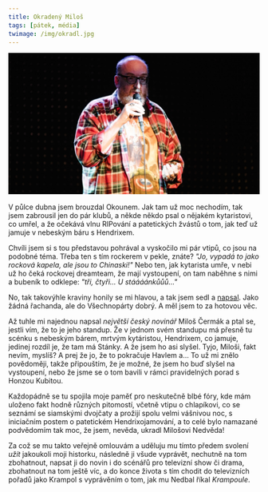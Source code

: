```yaml
---
title: Okradený Miloš
tags: [pátek, média]
twimage: /img/okradl.jpg
---
```


![cover](/img/okradl.jpg)

V půlce dubna jsem brouzdal Okounem. Jak tam už moc nechodím, tak jsem zabrousil jen do pár klubů, a někde někdo psal o nějakém kytaristovi, co umřel, a že očekává vlnu RIPování a patetických žvástů o tom, jak teď už jamuje v nebeským báru s Hendrixem.

Chvíli jsem si s tou představou pohrával a vyskočilo mi pár vtipů, co jsou na podobné téma. Třeba ten s tím rockerem v pekle, znáte? _"Jo, vypadá to jako rocková kapela, ale jsou to Chinaski!"_ Nebo ten, jak kytarista umře, v nebi už ho čeká rockovej dreamteam, že mají vystoupení, on tam naběhne s nimi a bubeník to odklepe: _"tři, čtyři... U stáááánkůůů..."_

No, tak takovýhle kraviny honily se mi hlavou, a tak jsem sedl a [napsal](https://den1.cz/2021/04/29/hendrix.html). Jako žádná řachanda, ale do Všechnopárty dobrý. A měl jsem to za hotovou věc.

Až tuhle mi najednou napsal _největší český novinář_ Miloš Čermák a ptal se, jestli vím, že to je jeho standup. Že v jednom svém standupu má přesně tu scénku s nebeským bárem, mrtvým kytáristou, Hendrixem, co jamuje, jedinej rozdíl je, že tam má Stánky. A že jsem ho asi slyšel. Tyjo, Miloši, fakt nevím, myslíš? A prej že jo, že to pokračuje Havlem a... To už mi znělo povědoměji, takže připouštím, že je možné, že jsem ho buď slyšel na vystoupení, nebo že jsme se o tom bavili v rámci pravidelných porad s Honzou Kubitou.

Každopádně se tu spojila moje paměť pro neskutečně blbé fóry, kde mám uloženo fakt hodně různých pitomostí, včetně vtipu o chlapíkovi, co se seznámí se siamskými dvojčaty a prožijí spolu velmi vášnivou noc, s iniciačním postem o patetickém Hendrixojamování, a to celé bylo namazané podvědomím tak moc, že jsem, nevěda, ukradl Milošovi Nedvěda! 

Za což se mu takto veřejně omlouvám a uděluju mu tímto předem svolení _užít_ jakoukoli moji historku, následně ji všude vyprávět, nechutně na tom zbohatnout, napsat ji do novin i do scénářů pro televizní show či drama, zbohatnout na tom ještě víc, a do konce života s tím chodit do televizních pořadů jako Krampol s vyprávěním o tom, jak mu Nedbal říkal _Krampoule_.